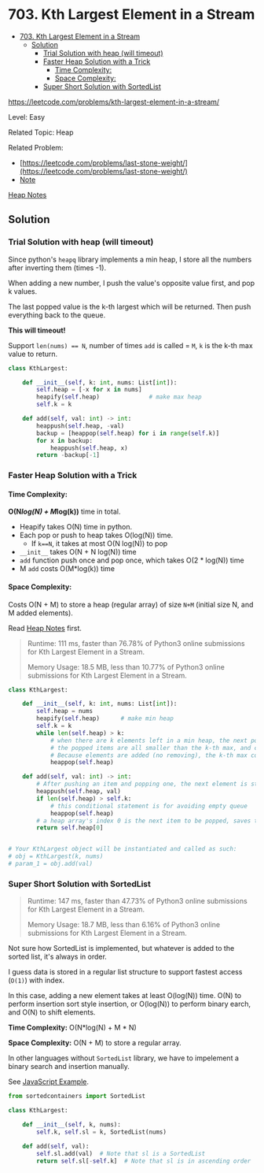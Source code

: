 # 703. Kth Largest Element in a Stream

- [703. Kth Largest Element in a Stream](#703-kth-largest-element-in-a-stream)
	- [Solution](#solution)
		- [Trial Solution with heap (will timeout)](#trial-solution-with-heap-will-timeout)
		- [Faster Heap Solution with a Trick](#faster-heap-solution-with-a-trick)
			- [Time Complexity:](#time-complexity)
			- [Space Complexity:](#space-complexity)
		- [Super Short Solution with SortedList](#super-short-solution-with-sortedlist)

https://leetcode.com/problems/kth-largest-element-in-a-stream/

Level: Easy

Related Topic: Heap

Related Problem:

- [https://leetcode.com/problems/last-stone-weight/](https://leetcode.com/problems/last-stone-weight/)
- [Note](../1046.Last-Stone-Weight/README.md)

[Heap Notes](../../../Technique/heap.md)

## Solution

### Trial Solution with heap (will timeout)

Since python's `heapq` library implements a min heap, I store all the numbers after inverting them (times -1).

When adding a new number, I push the value's opposite value first, and pop k values.

The last popped value is the k-th largest which will be returned. Then push everything back to the queue.

**This will timeout!**

Support `len(nums) == N`, number of times `add` is called = `M`, `k` is the k-th max value to return.

```python
class KthLargest:

    def __init__(self, k: int, nums: List[int]):
        self.heap = [-x for x in nums]
        heapify(self.heap)				# make max heap
        self.k = k

    def add(self, val: int) -> int:
        heappush(self.heap, -val)
        backup = [heappop(self.heap) for i in range(self.k)]
        for x in backup:
            heappush(self.heap, x)
        return -backup[-1]
```

### Faster Heap Solution with a Trick

#### Time Complexity:

**O(N*log(N) + M*log(k))** time in total.

- Heapify takes O(N) time in python.
- Each pop or push to heap takes O(log(N)) time.
  - If `k==N`, it takes at most O(N log(N)) to pop
- `__init__` takes O(N + N log(N)) time
- `add` function push once and pop once, which takes O(2 \* log(N)) time
- M `add` costs O(M\*log(k)) time

#### Space Complexity:

Costs O(N + M) to store a heap (regular array) of size `N+M` (initial size N, and M added elements).

Read [Heap Notes](../../../Technique/heap.md) first.

> Runtime: 111 ms, faster than 76.78% of Python3 online submissions for Kth Largest Element in a Stream.
> 
> Memory Usage: 18.5 MB, less than 10.77% of Python3 online submissions for Kth Largest Element in a Stream.

```python
class KthLargest:

    def __init__(self, k: int, nums: List[int]):
        self.heap = nums
        heapify(self.heap)      # make min heap
        self.k = k
        while len(self.heap) > k:
            # when there are k elements left in a min heap, the next popped value should be the k-th max value
			# the popped items are all smaller than the k-th max, and could never become the k-th max.
			# Because elements are added (no removing), the k-th max could only get larger and larger.
            heappop(self.heap)

    def add(self, val: int) -> int:
		# After pushing an item and popping one, the next element is still the k-th max.
        heappush(self.heap, val)
        if len(self.heap) > self.k:
			# this conditional statement is for avoiding empty queue
            heappop(self.heap)
        # a heap array's index 0 is the next item to be popped, saves time from popping and pushing again
        return self.heap[0]


# Your KthLargest object will be instantiated and called as such:
# obj = KthLargest(k, nums)
# param_1 = obj.add(val)
```

### Super Short Solution with SortedList

> Runtime: 147 ms, faster than 47.73% of Python3 online submissions for Kth Largest Element in a Stream.
> 
> Memory Usage: 18.7 MB, less than 6.16% of Python3 online submissions for Kth Largest Element in a Stream.

Not sure how SortedList is implemented, but whatever is added to the sorted list, it's always in order.

I guess data is stored in a regular list structure to support fastest access (`O(1)`) with index.

In this case, adding a new element takes at least O(log(N)) time. O(N) to perform insertion sort style insertion, or O(log(N)) to perform binary earch, and O(N) to shift elements.

**Time Complexity:** O(N*log(N) + M * N)

**Space Complexity:** O(N + M) to store a regular array.

In other languages without `SortedList` library, we have to impelement a binary search and insertion manually.

See [JavaScript Example](https://leetcode.com/problems/kth-largest-element-in-a-stream/discuss/291297/JavaScript-Binary-Search).

```python
from sortedcontainers import SortedList

class KthLargest:

    def __init__(self, k, nums):
        self.k, self.sl = k, SortedList(nums)

    def add(self, val):
        self.sl.add(val)  # Note that sl is a SortedList
        return self.sl[-self.k]  # Note that sl is in ascending order
```
